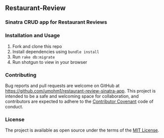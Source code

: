 ## Restaurant-Review

### Sinatra CRUD app for Restaurant Reviews

### Installation and Usage

1. Fork and clone this repo
2. Install dependencies using `bundle install`
3. Run `rake db:migrate`
4. Run shotgun to view in your browser

### Contributing

Bug reports and pull requests are welcome on GitHub at https://github.com/umohm1/restaurant-review-sinatra-app. This project is intended to be a safe and welcoming space for collaboration, and contributors are expected to adhere to the [Contributor Covenant](contributor-covenant.org) code of conduct.

### License

The project is available as open source under the terms of the [MIT License](http://opensource.org/licenses/MIT).
